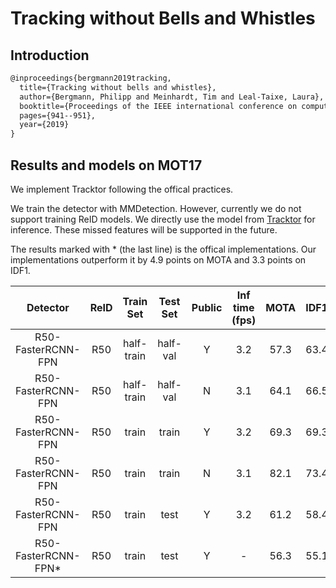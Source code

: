 # Tracking without Bells and Whistles

## Introduction

```latex
@inproceedings{bergmann2019tracking,
  title={Tracking without bells and whistles},
  author={Bergmann, Philipp and Meinhardt, Tim and Leal-Taixe, Laura},
  booktitle={Proceedings of the IEEE international conference on computer vision},
  pages={941--951},
  year={2019}
}
```

## Results and models on MOT17

We implement Tracktor following the offical practices.

We train the detector with MMDetection. However, currently we do not support training ReID models.
We directly use the model from [Tracktor](https://github.com/phil-bergmann/tracking_wo_bnw) for inference. These missed features will be supported in the future.

The results marked with * (the last line) is the offical implementations. Our implementations outperform it by 4.9 points on MOTA and 3.3 points on IDF1.

|    Detector     |  ReID  | Train Set | Test Set | Public | Inf time (fps) | MOTA | IDF1 | FP | FN | IDSw. | Config | Download |
| :-------------: | :----: | :-------: | :------: | :----: | :------------: | :--: | :--: |:--:|:--:| :---: | :----: | :------: |
| R50-FasterRCNN-FPN | R50 | half-train | half-val | Y     | 3.2  | 57.3 | 63.4 | 1254 | 67091 | 613 | [config](tracktor_faster-rcnn_r50_fpn_4e_mot17-public-half.py) | [detector](https://download.openmmlab.com/mmtracking/v0.5/mot/faster-rcnn_r50_fpn_4e_mot17-half-64ee2ed4.pth) [reid](https://download.openmmlab.com/mmtracking/v0.5/mot/tracktor_reid_r50_iter25245-a452f51f.pth) |
| R50-FasterRCNN-FPN | R50 | half-train | half-val | N     | 3.1  | 64.1 | 66.5 | 11088 | 45762 | 1224 | [config](tracktor_faster-rcnn_r50_fpn_4e_mot17-private-half.py) | [detector](https://download.openmmlab.com/mmtracking/v0.5/mot/faster-rcnn_r50_fpn_4e_mot17-half-64ee2ed4.pth) [reid](https://download.openmmlab.com/mmtracking/v0.5/mot/tracktor_reid_r50_iter25245-a452f51f.pth) |
| R50-FasterRCNN-FPN | R50 | train      | train    | Y     | 3.2  | 69.3 | 69.3 | 4010 | 97918 | 1527 |  [config](tracktor_faster-rcnn_r50_fpn_4e_mot17-public.py) | [detector](https://download.openmmlab.com/mmtracking/v0.5/mot/faster-rcnn_r50_fpn_4e_mot17-ffa52ae7.pth) [reid](https://download.openmmlab.com/mmtracking/v0.5/mot/tracktor_reid_r50_iter25245-a452f51f.pth) |
| R50-FasterRCNN-FPN | R50 | train      | train    | N     | 3.1  | 82.1 | 73.4 | 12789 | 44631 | 2988 | [config](tracktor_faster-rcnn_r50_fpn_4e_mot17-private.py) | [detector](https://download.openmmlab.com/mmtracking/v0.5/mot/faster-rcnn_r50_fpn_4e_mot17-ffa52ae7.pth) [reid](https://download.openmmlab.com/mmtracking/v0.5/mot/tracktor_reid_r50_iter25245-a452f51f.pth) |
| R50-FasterRCNN-FPN | R50 | train      | test     | Y     | 3.2  | 61.2 | 58.4 | 8612 | 207628 | 2637 | [config](tracktor_faster-rcnn_r50_fpn_4e_mot17-public.py) | [detector](https://download.openmmlab.com/mmtracking/v0.5/mot/faster-rcnn_r50_fpn_4e_mot17-ffa52ae7.pth) [reid](https://download.openmmlab.com/mmtracking/v0.5/mot/tracktor_reid_r50_iter25245-a452f51f.pth) |
| R50-FasterRCNN-FPN* | R50 | train     | test     | Y     | -    | 56.3 | 55.1 | 8866 | 235449 | 1987 | -    | -     |
